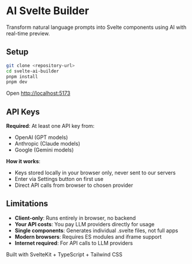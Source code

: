 # AI Svelte Builder

Transform natural language prompts into Svelte components using AI with real-time preview.

## Setup

```bash
git clone <repository-url>
cd svelte-ai-builder
pnpm install
pnpm dev
```

Open <http://localhost:5173>

## API Keys

**Required**: At least one API key from:

- OpenAI (GPT models)
- Anthropic (Claude models)
- Google (Gemini models)

**How it works**:

- Keys stored locally in your browser only, never sent to our servers
- Enter via Settings button on first use
- Direct API calls from browser to chosen provider

## Limitations

- **Client-only**: Runs entirely in browser, no backend
- **Your API costs**: You pay LLM providers directly for usage
- **Single components**: Generates individual .svelte files, not full apps
- **Modern browsers**: Requires ES modules and iframe support
- **Internet required**: For API calls to LLM providers

Built with SvelteKit + TypeScript + Tailwind CSS
